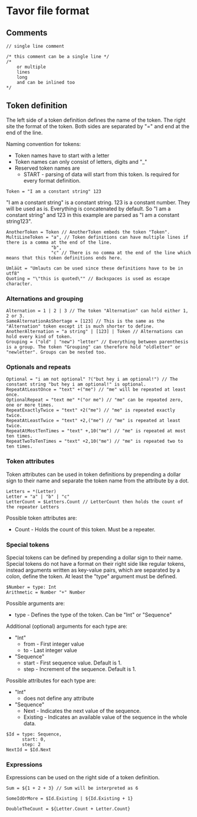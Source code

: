 # Tavor file format

## Comments

```
// single line comment
```

```
/* this comment can be a single line */
/*
    or multiple
    lines
    long
    and can be inlined too
*/
```

## Token definition

The left side of a token definition defines the name of the token. The right site the format of the token. Both sides are separated by "=" and end at the end of the line.

Naming convention for tokens:
* Token names have to start with a letter
* Token names can only consist of letters, digits and "_"
* Reserved token names are
    * START - parsing of data will start from this token. Is required for every format definition.

```
Token = "I am a constant string" 123
```

"I am a constant string" is a constant string. 123 is a constant number. They will be used as is. Everything is concatenated by default. So "I am a constant string" and 123 in this example are parsed as "I am a constant string123".

```
AnotherToken = Token // AnotherToken embeds the token "Token".
MultiLineToken = "a", // Token definitions can have multiple lines if there is a comma at the end of the line.
                 "b",
                 "c" // There is no comma at the end of the line which means that this token definitions ends here.
```

```
Umläüt = "Umlauts can be used since these definitions have to be in utf8"
Quoting = "\"this is quoted\"" // Backspaces is used as escape character.
```

### Alternations and grouping

```
Alternation = 1 | 2 | 3 // The token "Alternation" can hold either 1, 2 or 3.
SameAlternationAsShortage = [123] // This is the same as the "Alternation" token except it is much shorter to define.
AnotherAlternation = "a string" | [123] | Token // Alternations can hold every kind of token.
Grouping = ("old" | "new") "letter" // Everything between parenthesis is a group. The token "Grouping" can therefore hold "oldletter" or "newletter". Groups can be nested too.
```

### Optionals and repeats

```
Optional = "i am not optional" ?("but hey i am optional!") // The constant string "but hey i am optional!" is optional.
RepeatAtLeastOnce = "text" +("me") // "me" will be repeated at least once.
OptionalRepeat = "text me" *("or me") // "me" can be repeated zero, one or more times.
RepeatExactlyTwice = "text" +2("me") // "me" is repeated exactly twice.
RepeatAtLeastTwice = "text" +2,("me") // "me" is repeated at least twice.
RepeatAtMostTenTimes = "text" +,10("me") // "me" is repeated at most ten times.
RepeatTwoToTenTimes = "text" +2,10("me") // "me" is repeated two to ten times.
```

### Token attributes

Token attributes can be used in token definitions by prepending a dollar sign to their name and separate the token name from the attribute by a dot.

```
Letters = *(Letter)
Letter = "a" | "b" | "c"
LetterCount = $Letters.Count // LetterCount then holds the count of the repeater Letters
```

Possible token attributes are:
* Count - Holds the count of this token. Must be a repeater.

### Special tokens

Special tokens can be defined by prepending a dollar sign to their name. Special tokens do not have a format on their right side like regular tokens, instead arguments written as key-value pairs, which are separated by a colon, define the token. At least the "type" argument must be defined.

```
$Number = type: Int
Arithmetic = Number "+" Number
```

Possible arguments are:
* type - Defines the type of the token. Can be "Int" or "Sequence"

Additional (optional) arguments for each type are:
* "Int"
    * from - First integer value
    * to - Last integer value
* "Sequence"
    * start - First sequence value. Default is 1.
    * step - Increment of the sequence. Default is 1.

Possible attributes for each type are:
* "Int"
    * does not define any attribute
* "Sequence"
    * Next - Indicates the next value of the sequence.
    * Existing - Indicates an available value of the sequence in the whole data.

```
$Id = type: Sequence,
      start: 0,
      step: 2
NextId = $Id.Next
```

### Expressions

Expressions can be used on the right side of a token definition.

```
Sum = ${1 + 2 + 3} // Sum will be interpreted as 6

SomeIdOrMore = $Id.Existing | ${Id.Existing + 1}

DoubleTheCount = ${Letter.Count + Letter.Count}
```

